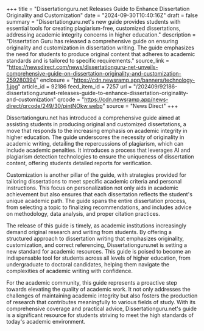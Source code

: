 +++
title = "Dissertationguru.net Releases Guide to Enhance Dissertation Originality and Customization"
date = "2024-09-30T10:40:16Z"
draft = false
summary = "Dissertationguru.net's new guide provides students with essential tools for creating plagiarism-free, customized dissertations, addressing academic integrity concerns in higher education."
description = "Dissertation Guru has released a comprehensive guide on ensuring originality and customization in dissertation writing. The guide emphasizes the need for students to produce original content that adheres to academic standards and is tailored to specific requirements."
source_link = "https://newsdirect.com/news/dissertationguru-net-unveils-comprehensive-guide-on-dissertation-originality-and-customization-259280394"
enclosure = "https://cdn.newsramp.app/banners/technology-1.jpg"
article_id = 92186
feed_item_id = 7257
url = "/202409/92186-dissertationgurunet-releases-guide-to-enhance-dissertation-originality-and-customization"
qrcode = "https://cdn.newsramp.app/news-direct/qrcode/249/30/pintNOkw.webp"
source = "News Direct"
+++

<p>Dissertationguru.net has introduced a comprehensive guide aimed at assisting students in producing original and customized dissertations, a move that responds to the increasing emphasis on academic integrity in higher education. The guide underscores the necessity of originality in academic writing, detailing the repercussions of plagiarism, which can include academic penalties. It introduces a process that leverages AI and plagiarism detection technologies to ensure the uniqueness of dissertation content, offering students detailed reports for verification.</p><p>Customization is another pillar of the guide, with strategies provided for tailoring dissertations to meet specific academic criteria and personal instructions. This focus on personalization not only aids in academic achievement but also ensures that each dissertation reflects the student's unique academic path. The guide spans the entire dissertation process, from selecting a topic to finalizing recommendations, and includes advice on methodology, data analysis, and proper citation practices.</p><p>The release of this guide is timely, as academic institutions increasingly demand original research and writing from students. By offering a structured approach to dissertation writing that emphasizes originality, customization, and correct referencing, Dissertationguru.net is setting a new standard for academic resources. This guide is poised to become an indispensable tool for students across all levels of higher education, from undergraduate to doctoral candidates, helping them navigate the complexities of academic writing with confidence.</p><p>For the academic community, this guide represents a proactive step towards elevating the quality of academic work. It not only addresses the challenges of maintaining academic integrity but also fosters the production of research that contributes meaningfully to various fields of study. With its comprehensive coverage and practical advice, Dissertationguru.net's guide is a significant resource for students striving to meet the high standards of today's academic environment.</p>